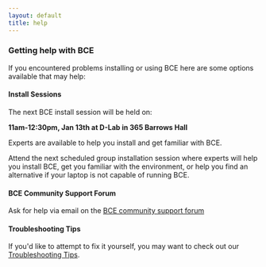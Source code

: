 ```yaml
---
layout: default
title: help
---
```


### Getting help with BCE

If you encountered problems installing or using BCE here are some
options available that may help:

#### Install Sessions

The next BCE install session will be held on:

**11am-12:30pm, Jan 13th at D-Lab in 365 Barrows Hall**

Experts are available to help you install and get familiar with BCE.

Attend the next scheduled group installation session where experts
will help you install BCE, get you familiar with the environment, or
help you find an alternative if your laptop is not capable of running
BCE.

#### BCE Community Support Forum

Ask for help via email on the [BCE community support forum](https://groups.google.com/forum/#!forum/ucb-bce)

#### Troubleshooting Tips

If you'd like to attempt to fix it yourself, you may want to check out our [Troubleshooting Tips](troubleshooting-tips.html).
